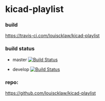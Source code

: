 # kicad-playlist

### build
https://travis-ci.com/louiscklaw/kicad-playlist

### build status
- master
[![Build Status](https://travis-ci.com/louiscklaw/kicad-playlist.svg?branch=master)](https://travis-ci.com/louiscklaw/kicad-playlist)

- develop
[![Build Status](https://travis-ci.com/louiscklaw/kicad-playlist.svg?branch=develop)](https://travis-ci.com/louiscklaw/kicad-playlist)

### repo:
https://github.com/louiscklaw/kicad-playlist
